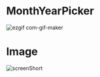 # MonthYearPicker




![ezgif com-gif-maker](https://user-images.githubusercontent.com/78335638/208617850-9be8c606-cb92-4e76-9bb8-92ed8cd6beb9.gif)

# Image
![screenShort](https://user-images.githubusercontent.com/78335638/208646334-e4910ac7-e388-4ef3-8911-efc2606b026f.jpg)

